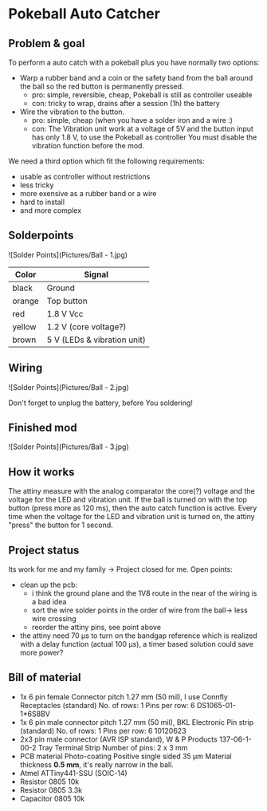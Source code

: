# Pokeball Auto Catcher

## Problem & goal

To perform a auto catch with a pokeball plus you have normally two options:

* Warp a rubber band and a coin or the safety band from the ball around the ball so the red button is permanently pressed.
	* pro: simple, reversible, cheap, Pokeball is still as controller useable
	* con: tricky to wrap, drains after a session (1h) the battery 
*  Wire the vibration to the button.
	* pro: simple, cheap (when you have a solder iron and a wire :)
	* con: The Vibration unit work at a voltage of 5V and the button input has only 1.8 V, to use the Pokeball as controller You must disable the vibration function before the mod.

We need a third option which fit the following requirements:

* usable as controller without restrictions
* less tricky
* more exensive as a rubber band or a wire
* hard to install 
* and more complex


## Solderpoints
![Solder Points](Pictures/Ball - 1.jpg)

Color | Signal
------|-------
black | Ground 
orange | Top button 
red | 1.8 V Vcc
yellow | 1.2 V (core voltage?)
brown | 5 V (LEDs & vibration unit)

## Wiring
![Solder Points](Pictures/Ball - 2.jpg)

Don't forget to unplug the battery, before You soldering!

## Finished mod
![Solder Points](Pictures/Ball - 3.jpg)

## How it works

The attiny measure with the analog comparator the core(?) voltage and the voltage for the LED and vibration unit. If the ball is turned on with the top button (press more as 120 ms), then the auto catch function is active. Every time when the voltage for the LED and vibration unit is turned on, the attiny "press" the button for 1 second. 

## Project status
Its work for me and my family -> Project closed for me.
Open points:
* clean up the pcb:
	* i think the ground plane and the 1V8 route in the near of the wiring is a bad idea
	*  sort the wire solder points in the order of wire from the ball-> less wire crossing 
	*  reorder the attiny pins, see point above
*  the attiny need 70 µs to turn on the bandgap reference which is realized with a delay function (actual 100 µs), a timer based solution could save more power?

## Bill of material
* 1x 6 pin female Connector pitch 1.27 mm (50 mil), I use Connfly Receptacles (standard) No. of rows: 1 Pins per row: 6 DS1065-01-1*6S8BV
* 1x 6 pin male connector pitch 1.27 mm (50 mil), BKL Electronic Pin strip (standard) No. of rows: 1 Pins per row: 6 10120623
* 2x3 pin male connector (AVR ISP standard), W & P Products 137-06-1-00-2 Tray Terminal Strip Number of pins: 2 x 3 mm
* PCB material Photo-coating Positive single sided 35 µm Material thickness **0.5 mm**, it's really narrow in the ball.
* Atmel ATTiny441-SSU (SOIC-14)
* Resistor 0805 10k
* Resistor 0805 3.3k
* Capacitor 0805 10k
